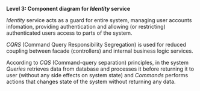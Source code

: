 **Level 3: Component diagram for *Identity* service**

*Identity* service acts as a guard for entire system, managing user accounts infomation, providing authentication and allowing (or restricting) authenticated users access to parts of the system.

*CQRS* (Command Query Responsibility Segregation) is used for reduced coupling between facade (controllers) and internal business logic services. 

According to *CQS* (Command-query separation) principles, in the system *Queries* retrieves data from database and processes it before returning it to user (without any side effects on system state) and *Commands* performs actions that changes state of the system without returning any data.
